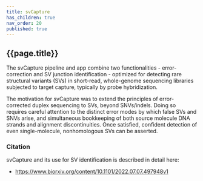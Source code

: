 ```yaml
---
title: svCapture
has_children: true
nav_order: 20
published: true
---
```


## {{page.title}}

The svCapture pipeline and app combine two
functionalities - error-correction and SV junction identification -
optimized for detecting rare structural variants (SVs)
in short-read, whole-genome sequencing libraries subjected to target capture, 
typically by probe hybridization.

The motivation for svCapture was to extend the principles
of error-corrected duplex sequencing to SVs, beyond SNVs/indels.
Doing so requires careful attention to the distinct error modes
by which false SVs and SNVs arise, and simultaneous
bookkeeping of both source molecule DNA strands and alignment discontinuities.
Once satisfied, confident detection of even single-molecule,
nonhomologous SVs can be asserted.

### Citation

svCapture and its use for SV identification is described in detail here:
- <https://www.biorxiv.org/content/10.1101/2022.07.07.497948v1>

